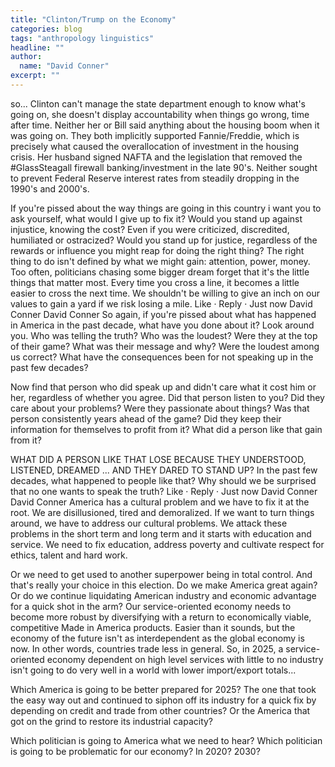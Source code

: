 ```yaml
---
title: "Clinton/Trump on the Economy"
categories: blog
tags: "anthropology linguistics"
headline: ""
author:
  name: "David Conner"
excerpt: ""
---
```


so... Clinton can't manage the state department enough to know what's
going on, she doesn't display accountability when things go wrong,
time after time. Neither her or Bill said anything about the housing
boom when it was going on. They both implicitly supported
Fannie/Freddie, which is precisely what caused the overallocation of
investment in the housing crisis. Her husband signed NAFTA and the
legislation that removed the #GlassSteagall firewall
banking/investment in the late 90's. Neither sought to prevent Federal
Reserve interest rates from steadily dropping in the 1990's and
2000's.

If you're pissed about the way things are going in this country i want
you to ask yourself, what would I give up to fix it? Would you stand
up against injustice, knowing the cost? Even if you were criticized,
discredited, humiliated or ostracized? Would you stand up for justice,
regardless of the rewards or influence you might reap for doing the
right thing? The right thing to do isn't defined by what we might
gain: attention, power, money. Too often, politicians chasing some
bigger dream forget that it's the little things that matter
most. Every time you cross a line, it becomes a little easier to cross
the next time. We shouldn't be willing to give an inch on our values
to gain a yard if we risk losing a mile.  Like · Reply · Just now
David Conner David Conner So again, if you're pissed about what has
happened in America in the past decade, what have you done about it?
Look around you. Who was telling the truth? Who was the loudest? Were
they at the top of their game? What was their message and why? Were
the loudest among us correct? What have the consequences been for not
speaking up in the past few decades?

Now find that person who did speak up and didn't care what it cost him
or her, regardless of whether you agree. Did that person listen to
you? Did they care about your problems? Were they passionate about
things? Was that person consistently years ahead of the game? Did they
keep their information for themselves to profit from it? What did a
person like that gain from it?

WHAT DID A PERSON LIKE THAT LOSE BECAUSE THEY UNDERSTOOD, LISTENED,
DREAMED ... AND THEY DARED TO STAND UP? In the past few decades, what
happened to people like that? Why should we be surprised that no one
wants to speak the truth?  Like · Reply · Just now David Conner David
Conner America has a cultural problem and we have to fix it at the
root. We are disillusioned, tired and demoralized. If we want to turn
things around, we have to address our cultural problems. We attack
these problems in the short term and long term and it starts with
education and service. We need to fix education, address poverty and
cultivate respect for ethics, talent and hard work.

Or we need to get used to another superpower being in total
control. And that's really your choice in this election. Do we make
America great again? Or do we continue liquidating American industry
and economic advantage for a quick shot in the arm? Our
service-oriented economy needs to become more robust by diversifying
with a return to economically viable, competitive Made in America
products. Easier than it sounds, but the economy of the future isn't
as interdependent as the global economy is now. In other words,
countries trade less in general. So, in 2025, a service-oriented
economy dependent on high level services with little to no industry
isn't going to do very well in a world with lower import/export
totals...

Which America is going to be better prepared for 2025? The one that
took the easy way out and continued to siphon off its industry for a
quick fix by depending on credit and trade from other countries? Or
the America that got on the grind to restore its industrial capacity?

Which politician is going to America what we need to hear? Which
politician is going to be problematic for our economy? In 2020? 2030?
